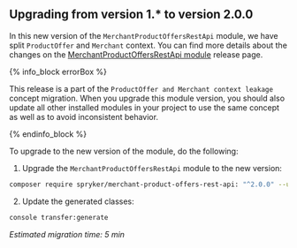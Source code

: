 
## Upgrading from version 1.* to version 2.0.0

In this new version of the `MerchantProductOffersRestApi` module, we have split `ProductOffer` and `Merchant` context. You can find more details about the changes on the [MerchantProductOffersRestApi module](https://github.com/spryker/merchant-product-offers-rest-api/releases) release page.

{% info_block errorBox %}

This release is a part of the `ProductOffer and Merchant context leakage` concept migration. When you upgrade this module version, you should also update all other installed modules in your project to use the same concept as well as to avoid inconsistent behavior.

{% endinfo_block %}

To upgrade to the new version of the module, do the following:

1. Upgrade the `MerchantProductOffersRestApi` module to the new version:

```bash
composer require spryker/merchant-product-offers-rest-api: "^2.0.0" --update-with-dependencies
```

2. Update the generated classes:

```bash
console transfer:generate
```

*Estimated migration time: 5 min*
